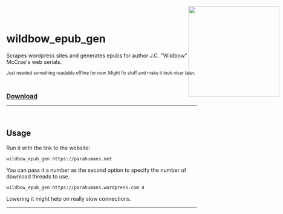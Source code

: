 # wildbow_epub_gen

Scrapes wordpress sites and generates epubs for author J.C. "Wildbow" McCrae's web serials.

<small>Just needed something readable offline for now. Might fix stuff and make it look nicer later.
</small>

<br/>

<big>**[Download](https://github.com/scraeling/wildbow_epub_gen/releases)**</big>

-----------------------
<br/>

## Usage
Run it with the link to the website:
```
wildbow_epub_gen https://parahumans.net
```
You can pass it a number as the second option to specify the number of download threads to use.
```
wildbow_epub_gen https://parahumans.wordpress.com 4
```
Lowering it might help on really slow connections.

-----------------------
<br/>

<img unfortunately_github_removes_this_styling_but_whatever style="z-index:9999;position:absolute;width:240px; right:10px; top:20px;" src="https://static.wixstatic.com/media/5922a2_856c3188261243d5a5bfce02aad36bca~mv2.gif"/>
